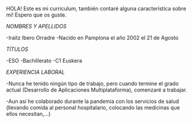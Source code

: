 HOLA! Este es mi curriculum, también contaré alguna característica sobre mi! Espero que os guste.

*NOMBRES Y APELLIDOS*

-Iraitz Ibero Orradre
-Nacido en Pamplona el año 2002 el 21 de Agosto

*TÍTULOS*

-ESO
-Bachillerato
-C1 Euskera

*EXPERIENCIA LABORAL*

-Nunca he tenido ningún tipo de trabajo, pero cuando termine el grado actual (Desarrollo de Aplicaciones Multiplataforma), comenzaré a trabajar.

-Aun así he colaborado durante la pandemia con los servicios de salud (llevando comida al personal hospitalario, colocando las medicinas que ellos necesitan,...)
